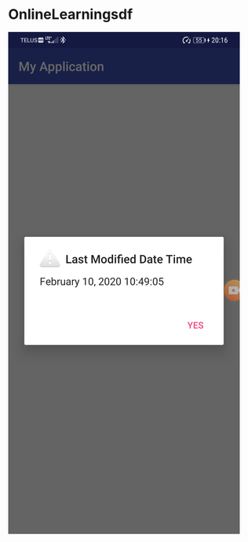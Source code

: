 # OnlineLearningsdf
[![Final Output](https://github.com/mailart/q2/blob/master/snapshot.jpg)](https://www.youtube.com/watch?v=ChoG2u0XrnE)
